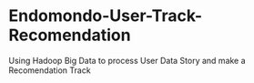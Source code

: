 # Endomondo-User-Track-Recomendation
Using Hadoop Big Data to process User Data Story and make a Recomendation Track
